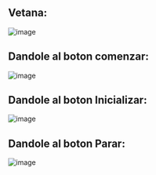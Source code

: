 Vetana:
---
![image](https://github.com/user-attachments/assets/726aab5a-290b-46a7-8824-e93f62b3f462)

Dandole al boton comenzar:
----
![image](https://github.com/user-attachments/assets/ac9a81f1-e3ea-4768-a0dd-937f109635eb)

Dandole al boton Inicializar:
---
![image](https://github.com/user-attachments/assets/9f610144-257f-4732-a88c-b37ddd09f465)


Dandole al boton Parar:
---
![image](https://github.com/user-attachments/assets/f5355c61-2c0b-4e56-bfc9-20ec7944c96a)

